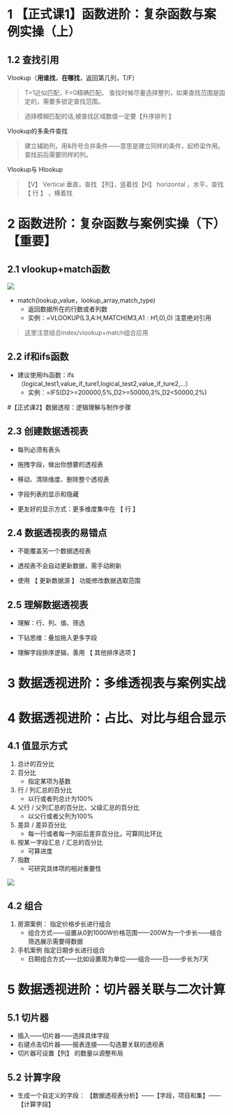 # 1 【正式课1】函数进阶：复杂函数与案例实操（上）
## 1.2 查找引用
Vlookup（**用谁找**，**在哪找**，返回第几列，T/F）
>T=1近似匹配，F=0精确匹配。
> 查找时候尽量选择整列，如果查找范围是固定的，需要多锁定查找范围。

> 选择模糊匹配的话,被查找区域数值一定要【升序排列 】

Vlookup的多条件查找
> 建立辅助列，用&符号合并条件——意思是建立同样的条件，起桥梁作用。查找前后需要同样的列。

Vlookup与 Hlookup
>【V】 Vertical 垂直，查找 【列】，竖着找【H】 horizontal ，水平，查找 【 行 】 ，横着找

# 2 函数进阶：复杂函数与案例实操（下）【重要】
## 2.1 vlookup+match函数

![](img/vlookup_match.png)

- match(lookup_value，lookup_array,match_type)
  - 返回数据所在的行数或者列数  
  - 实例：=VLOOKUP(L3,A:H,MATCH(M3,A$1:H$1,0),0) 注意绝对引用

> 这里注意结合index/vlookup+match组合应用

## 2.2 if和ifs函数
- 建议使用ifs函数：ifs（logical_test1,value_if_ture1,logical_test2,value_if_ture2,...）
  - 实例：=IFS(D2>=200000,5%,D2>=50000,3%,D2<50000,2%)


#【正式课2】数据透视：逻辑理解与制作步骤
## 2.3 创建数据透视表
- 每列必须有表头

 - 拖拽字段，做出你想要的透视表

- 移动、清除维度、删除整个透视表

- 字段列表的显示和隐藏

- 更友好的显示方式：更多维度集中在 【 行 】
## 2.4 数据透视表的易错点

- 不能覆盖另一个数据透视表

- 透视表不会自动更新数据，需手动刷新

- 使用 【 更新数据源 】 功能修改数据选取范围

## 2.5 理解数据透视表

- 理解：行、列、值、筛选

- 下钻思维：叠加拖入更多字段

- 理解字段排序逻辑，善用 【 其他排序选项 】


# 3 数据透视进阶：多维透视表与案例实战
# 4 数据透视进阶：占比、对比与组合显示
## 4.1 值显示方式
1. 总计的百分比
2. 百分比
   - 指定某项为基数
3. 行 / 列汇总的百分比
   - 以行或者列总计为100%
4. 父行 / 父列汇总的百分比、父级汇总的百分比
   - 以父行或者父列为100%
5. 差异 / 差异百分比
   - 每一行或者每一列前后差异百分比，可算同比环比
6. 按某一字段汇总 / 汇总的百分比
   - 可算进度
7. 指数
   - 可研究具体项的相对重要性

  
   
![](img/值得显示方式.png)
## 4.2 组合
1. 房源案例： 指定价格步长进行组合
   - 组合方式——设置从0到1000W价格范围——200W为一个步长——结合筛选展示需要得数据
2. 手机案例 指定日期步长进行组合
   - 日期组合方式——比如设置周为单位——组合——日——步长为7天

# 5 数据透视进阶：切片器关联与二次计算
## 5.1 切片器
- 插入——切片器——选择具体字段
- 右键点击切片器——报表连接——勾选要关联的透视表
- 切片器可设置【列】 的数量以调整布局

## 5.2 计算字段
- 生成一个自定义的字段：
【数据透视表分析】——【字段，项目和集】——【计算字段】

